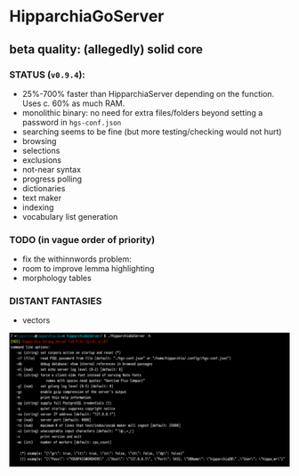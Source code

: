 # HipparchiaGoServer
## beta quality: (allegedly) solid core

### STATUS (`v0.9.4`):

* 25%-700% faster than HipparchiaServer depending on the function. Uses c. 60% as much RAM.
* monolithic binary: no need for extra files/folders beyond setting a password in `hgs-conf.json`
* searching seems to be fine (but more testing/checking would not hurt)
* browsing 
* selections 
* exclusions 
* not-near syntax
* progress polling 
* dictionaries
* text maker
* indexing
* vocabulary list generation

### TODO (in vague order of priority)

* fix the withinnwords problem:
* room to improve lemma highlighting
* morphology tables

### DISTANT FANTASIES
* vectors


![options](gitimg/hgscli.png)
